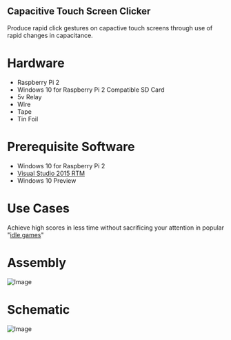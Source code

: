 ## Capacitive Touch Screen Clicker ##
Produce rapid click gestures on capactive touch screens through use of rapid changes in capacitance.

# Hardware #
- Raspberry Pi 2
- Windows 10 for Raspberry Pi 2 Compatible SD Card
- 5v Relay 
- Wire
- Tape
- Tin Foil
 

# Prerequisite Software #
- Windows 10 for Raspberry Pi 2
- [Visual Studio 2015 RTM](https://www.visualstudio.com/en-us/products/vs-2015-product-editions.aspx)
- Windows 10 Preview


# Use Cases #
Achieve high scores in less time without sacrificing your attention in popular "[idle games](https://en.wikipedia.org/wiki/Incremental_game)"

# Assembly #
![Image](https://github.com/toolboc/CapacitiveTouchScreenClicker/blob/master/Assets/assembly.PNG)

# Schematic #
![Image](https://github.com/toolboc/CapacitiveTouchScreenClicker/blob/master/Assets/schematic.PNG)
